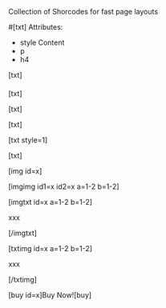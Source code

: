 Collection of Shorcodes for fast page layouts

#[txt] 
Attributes:
- style
Content
- p
- h4

[txt]<h4></h4><p></p>[txt]

[txt]<p></p>[txt]

[txt style=1]<p></p>[txt]

[img id=x]

[imgimg id1=x id2=x a=1-2 b=1-2]

[imgtxt id=x a=1-2 b=1-2]<p>xxx</p>[/imgtxt]

[txtimg id=x a=1-2 b=1-2]<p>xxx</p>[/txtimg]

[buy id=x]Buy Now![buy]
